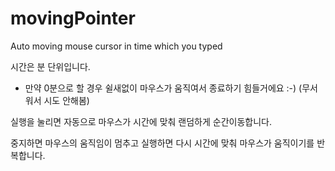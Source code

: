 # movingPointer
Auto moving mouse cursor in time which you typed

시간은 분 단위입니다.

* 만약 0분으로 할 경우 쉴새없이 마우스가 움직여서 종료하기 힘들거에요 :-) (무서워서 시도 안해봄)

실행을 눌리면 자동으로 마우스가 시간에 맞춰 랜덤하게 순간이동합니다.

중지하면 마우스의 움직임이 멈추고 실행하면 다시 시간에 맞춰 마우스가 움직이기를 반복합니다.